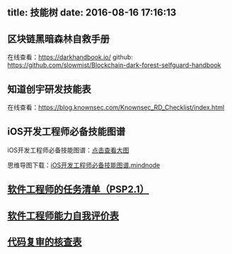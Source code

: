 title: 技能树
date: 2016-08-16 17:16:13
---

## 区块链黑暗森林自救手册
在线查看：<https://darkhandbook.io/>
github: https://github.com/slowmist/Blockchain-dark-forest-selfguard-handbook
## 知道创宇研发技能表

在线查看：<https://blog.knownsec.com/Knownsec_RD_Checklist/index.html>

##  iOS开发工程师必备技能图谱

iOS开发工程师必备技能图谱：[点击查看大图](/assets/iOS开发工程师必备技能图谱.png)

思维导图下载：[iOS开发工程师必备技能图谱.mindnode](/assets/iOS开发工程师必备技能图谱.zip)

## [软件工程师的任务清单（PSP2.1）](checklist)

## [软件工程师能力自我评价表](engineer)

## [代码复审的核查表](codereview)
